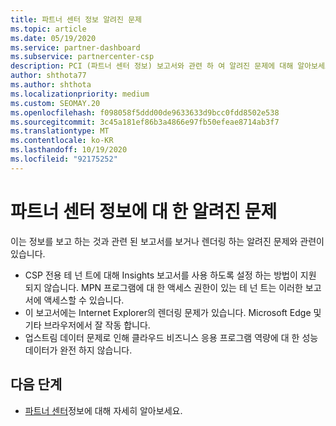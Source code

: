 ```yaml
---
title: 파트너 센터 정보 알려진 문제
ms.topic: article
ms.date: 05/19/2020
ms.service: partner-dashboard
ms.subservice: partnercenter-csp
description: PCI (파트너 센터 정보) 보고서와 관련 하 여 알려진 문제에 대해 알아보세요. 정보에는 알려진 렌더링 문제 또는 보고 제한이 포함 될 수 있습니다.
author: shthota77
ms.author: shthota
ms.localizationpriority: medium
ms.custom: SEOMAY.20
ms.openlocfilehash: f098058f5ddd00de9633633d9bcc0fdd8502e538
ms.sourcegitcommit: 3c45a181ef86b3a4866e97fb50efeae8714ab3f7
ms.translationtype: MT
ms.contentlocale: ko-KR
ms.lasthandoff: 10/19/2020
ms.locfileid: "92175252"
---
```

# <a name="known-issues-with-partner-center-insights"></a>파트너 센터 정보에 대 한 알려진 문제

이는 정보를 보고 하는 것과 관련 된 보고서를 보거나 렌더링 하는 알려진 문제와 관련이 있습니다.

- CSP 전용 테 넌 트에 대해 Insights 보고서를 사용 하도록 설정 하는 방법이 지원 되지 않습니다. MPN 프로그램에 대 한 액세스 권한이 있는 테 넌 트는 이러한 보고서에 액세스할 수 있습니다.
- 이 보고서에는 Internet Explorer의 렌더링 문제가 있습니다. Microsoft Edge 및 기타 브라우저에서 잘 작동 합니다.
- 업스트림 데이터 문제로 인해 클라우드 비즈니스 응용 프로그램 역량에 대 한 성능 데이터가 완전 하지 않습니다.

## <a name="next-steps"></a>다음 단계

- [파트너 센터](partner-center-insights.md)정보에 대해 자세히 알아보세요.
